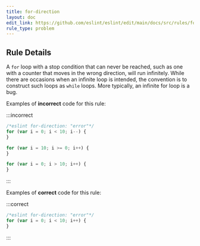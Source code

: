 ```yaml
---
title: for-direction
layout: doc
edit_link: https://github.com/eslint/eslint/edit/main/docs/src/rules/for-direction.md
rule_type: problem
---
```


<!--RECOMMENDED-->

## Rule Details

A `for` loop with a stop condition that can never be reached, such as one with a counter that moves in the wrong direction, will run infinitely. While there are occasions when an infinite loop is intended, the convention is to construct such loops as `while` loops. More typically, an infinite for loop is a bug.

Examples of **incorrect** code for this rule:

:::incorrect

```js
/*eslint for-direction: "error"*/
for (var i = 0; i < 10; i--) {
}

for (var i = 10; i >= 0; i++) {
}

for (var i = 0; i > 10; i++) {
}
```

:::

Examples of **correct** code for this rule:

:::correct

```js
/*eslint for-direction: "error"*/
for (var i = 0; i < 10; i++) {
}
```

:::

